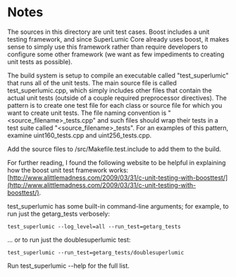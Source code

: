 # Notes
The sources in this directory are unit test cases.  Boost includes a
unit testing framework, and since SuperLumic Core already uses boost, it makes
sense to simply use this framework rather than require developers to
configure some other framework (we want as few impediments to creating
unit tests as possible).

The build system is setup to compile an executable called "test_superlumic"
that runs all of the unit tests.  The main source file is called
test_superlumic.cpp, which simply includes other files that contain the
actual unit tests (outside of a couple required preprocessor
directives).  The pattern is to create one test file for each class or
source file for which you want to create unit tests.  The file naming
convention is "<source_filename>_tests.cpp" and such files should wrap
their tests in a test suite called "<source_filename>_tests".  For an
examples of this pattern, examine uint160_tests.cpp and
uint256_tests.cpp.

Add the source files to /src/Makefile.test.include to add them to the build.

For further reading, I found the following website to be helpful in
explaining how the boost unit test framework works:
[http://www.alittlemadness.com/2009/03/31/c-unit-testing-with-boosttest/](http://www.alittlemadness.com/2009/03/31/c-unit-testing-with-boosttest/).

test_superlumic has some built-in command-line arguments; for
example, to run just the getarg_tests verbosely:

    test_superlumic --log_level=all --run_test=getarg_tests

... or to run just the doublesuperlumic test:

    test_superlumic --run_test=getarg_tests/doublesuperlumic

Run  test_superlumic --help   for the full list.

